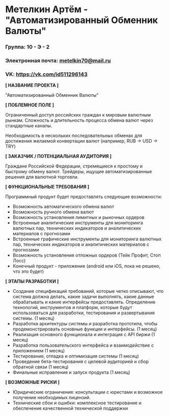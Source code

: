 # Метелкин Артём - "Автоматизированный Обменник Валюты"

### Группа: 10 - Э - 2
### Электронная почта: metelkin70@mail.ru
### VK: https://vk.com/id511296143

**[ НАЗВАНИЕ ПРОЕКТА ]**

"Автоматизированный Обменник Валюты"

**[ ПОБЛЕМНОЕ ПОЛЕ ]**

Ограниченный доступ российских граждан к мировым валютным рынкам.
Сложность и длительность процесса обмена валют через стандартные каналы.

Необходимость в нескольких последовательных обменах для достижения желаемой конвертации валют (например, RUB → USD → TRY)

**[ ЗАКАЗЧИК / ПОТЕНЦИАЛЬНАЯ АУДИТОРИЯ ]**

Граждане Российской Федерации, стремящиеся к простому и быстрому обмену валют.
Трейдеры, ищущие автоматизированные решения для валютной торговли.

**[ ФУНКЦИОНАЛЬНЫЕ ТРЕБОВАНИЯ ]**

Программный продукт будет предоставлять следующие возможности:
* Возможность автоматического обмена валют
* Возможность ручного обмена валют
* Возможность установления лимитных и рыночных ордеров
* Встроенные аналитические инструменты для мониторинга валютных пар, технических индикаторов и аналитических материалов с прогнозами
* Встроенные графические инструменты для мониторинга валютных пар, технических индикаторов и аналитических материалов с прогнозами
* Возможность установления отложных ордеров (Тейк Профит, Стоп Лосс)
* Конечный продукт - приложение (android или iOS, пока не решено, что это будет)

**[ ЭТАПЫ РАЗРАБОТКИ ]**

* Создание спецификаций требований, которые четко описывают, что система должна делать, какие задачи выполнять, какие данные обрабатывать и какие интерфейсы предоставлять. Определение технологий, инструментов и платформ, которые будут использоваться для разработки, тестирования и развертывания системы. (1 месяц)
* Разработка архитектуры системы и разработка прототипа, чтобы продемонстрировать основные функции и интерфейсы. (1 месяц)
* Реализация основного функционала и интеграция с API биржи (1 месяц)
* Разработка пользовательского интерфейса и взаимодействие с приложением (1 месяц)
* Тестирование, отладка и оптимизация системы (1 месяц)
* Проведение бета-тестирования с целевой аудиторией и сбор обратной связи (1 месяц)
* Финальные исправления и запуск продукта (1 месяц)

**[ ВОЗМОЖНЫЕ РИСКИ ]**

* Юридические ограничения: консультации с юристами и возможное получение необходимых лицензий.
* Технические сбои и ошибки: комплексное тестирование и обеспечение качественной технической поддержки
